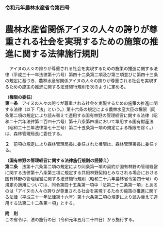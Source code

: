 ### 令和元年農林水産省令第四号  
# 農林水産省関係アイヌの人々の誇りが尊重される社会を実現するための施策の推進に関する法律施行規則  
　アイヌの人々の誇りが尊重される社会を実現するための施策の推進に関する法律（平成三十一年法律第十六号）第四十二条第二項及び第三項並びに第四十三条の規定に基づき、農林水産省関係アイヌの人々の誇りが尊重される社会を実現するための施策の推進に関する法律施行規則を次のように定める。  
  
**（権限の委任）**  
**第一条**　アイヌの人々の誇りが尊重される社会を実現するための施策の推進に関する法律（以下「法」という。）第十六条の規定による農林水産大臣の権限（同条第二項の規定により読み替えて適用する国有林野の管理経営に関する法律（昭和二十六年法律第二百四十六号）第十八条第四項において準用する国有財産法（昭和二十三年法律第七十三号）第二十五条第一項の規定による権限を除く。）は、森林管理局長に委任する。  
  
**２**　前項の規定により森林管理局長に委任された権限は、森林管理署長に委任する。  
  
**（国有林野の管理経営に関する法律施行規則の読替え）**  
**第二条**　法第十六条第二項の規定により同条第一項の契約が国有林野の管理経営に関する法律第十八条第三項に規定する共用林野契約とみなされる場合における国有林野の管理経営に関する法律施行規則（昭和二十六年農林省令第四十号）の規定の適用については、同令第四十五条第一項中「法第二十二条第一項」とあるのは「アイヌの人々の誇りが尊重される社会を実現するための施策の推進に関する法律（平成三十一年法律第十六号）第十六条第二項の規定により読み替えて適用する法第二十二条第一項」とする。  
  
**附　則**  
この省令は、法の施行の日（令和元年五月二十四日）から施行する。  
  
